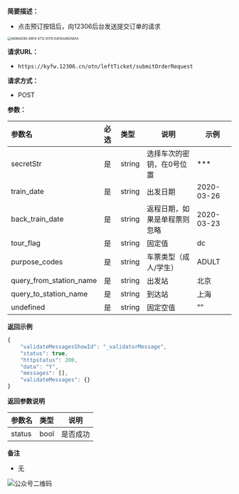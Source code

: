 **简要描述：** 

- 点击预订按钮后，向12306后台发送提交订单的请求

<img src="/Users/yy/Documents/抢票酱/资料文档/本地图片库/A6994D90-89F9-4712-8179-E4F6A48DABAA.png" alt="A6994D90-89F9-4712-8179-E4F6A48DABAA" style="zoom:50%;" />

**请求URL：** 

- ` https://kyfw.12306.cn/otn/leftTicket/submitOrderRequest `

**请求方式：**

- POST 

**参数：** 

| 参数名                  | 必选 | 类型   | 说明                         | 示例       |
| :---------------------- | :--- | :----- | ---------------------------- | ---------- |
| secretStr               | 是   | string | 选择车次的密钥，在0号位置    | ***        |
| train_date              | 是   | string | 出发日期                     | 2020-03-26 |
| back_train_date         | 是   | string | 返程日期，如果是单程票则忽略 | 2020-03-23 |
| tour_flag               | 是   | string | 固定值                       | dc         |
| purpose_codes           | 是   | string | 车票类型（成人/学生）        | ADULT      |
| query_from_station_name | 是   | string | 出发站                       | 北京       |
| query_to_station_name   | 是   | string | 到达站                       | 上海       |
| undefined               | 是   | string | 固定空值                     | ""         |

 **返回示例**

``` javascript
{
	"validateMessagesShowId": "_validatorMessage",
	"status": true,
	"httpstatus": 200,
	"data": "Y",
	"messages": [],
	"validateMessages": {}
}
```

 **返回参数说明** 

| 参数名 | 类型 | 说明     |
| :----- | :--- | -------- |
| status | bool | 是否成功 |

 **备注** 

- 无

![公众号二维码](https://tva1.sinaimg.cn/large/007S8ZIlgy1gdy3ml2gu0j3076076gm3.jpg)

